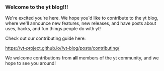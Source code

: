 ### Welcome to the yt blog!!!

We're excited you're here. We hope you'd like to contribute to the yt blog,
where we'll announce new features, new releases, and have posts about uses,
hacks, and fun things people do with yt! 

Check out our contributing guide here:

https://yt-project.github.io//yt-blog/posts/contributing/

We welcome contributions from **all** members of the yt community, and we hope
to see you around! 
